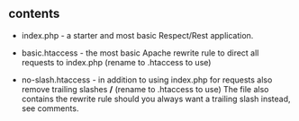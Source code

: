 ## contents

 * index.php - a starter and most basic Respect/Rest application.

 * basic.htaccess - the most basic Apache rewrite rule to direct all requests to index.php (rename to .htaccess to use)

 * no-slash.htaccess - in addition to using index.php for requests also remove trailing slashes **/** (rename to .htaccess to use) The file also contains the rewrite rule should you always want a trailing slash instead, see comments.

